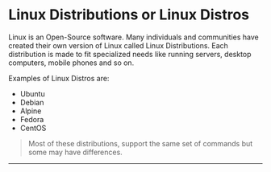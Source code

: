 # Linux Distributions or Linux Distros

Linux is an Open-Source software. Many individuals and communities have created their own version of Linux called Linux Distributions. Each distribution is made to fit specialized needs like running servers, desktop computers, mobile phones and so on.

Examples of Linux Distros are:

- Ubuntu
- Debian
- Alpine
- Fedora
- CentOS

> Most of these distributions, support the same set of commands but some may have differences.

---